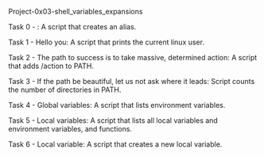 Project-0x03-shell_variables_expansions

Task 0 - <o>: A script that creates an alias.

Task 1 - Hello you: A script that prints the current linux user.

Task 2 - The path to success is to take massive, determined action: A script that adds /action to PATH.

Task 3 - If the path be beautiful, let us not ask where it leads: Script counts the number of directories in PATH.

Task 4 - Global variables: A script that lists environment variables.

Task 5 - Local variables: A script that lists all local variables and environment variables, and functions.

Task 6 - Local variable: A script that creates a new local variable.
